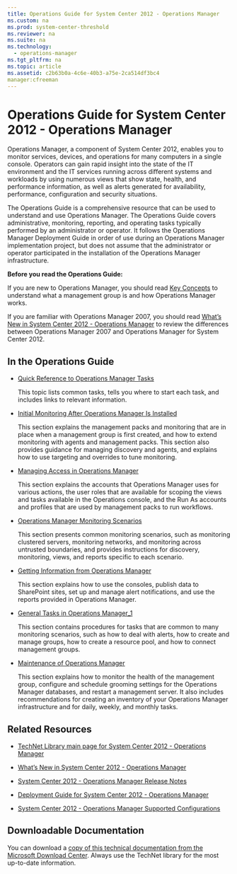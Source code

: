 ```yaml
---
title: Operations Guide for System Center 2012 - Operations Manager
ms.custom: na
ms.prod: system-center-threshold
ms.reviewer: na
ms.suite: na
ms.technology: 
  - operations-manager
ms.tgt_pltfrm: na
ms.topic: article
ms.assetid: c2b63b0a-4c6e-40b3-a75e-2ca514df3bc4
manager:cfreeman
---
```

# Operations Guide for System Center 2012 - Operations Manager
Operations Manager, a component of System Center 2012, enables you to monitor services, devices, and operations for many computers in a single console. Operators can gain rapid insight into the state of the IT environment and the IT services running across different systems and workloads by using numerous views that show state, health, and performance information, as well as alerts generated for availability, performance, configuration and security situations.  
  
The Operations Guide is a comprehensive resource that can be used to understand and use Operations Manager. The Operations Guide covers administrative, monitoring, reporting, and operating tasks typically performed by an administrator or operator. It follows the Operations Manager Deployment Guide in order of use during an Operations Manager implementation project, but does not assume that the administrator or operator participated in the installation of the Operations Manager infrastructure.  
  
**Before you read the Operations Guide:**  
  
If you are new to Operations Manager, you should read [Key Concepts](http://go.microsoft.com/fwlink/p/?LinkID=224022) to understand what a management group is and how Operations Manager works.  
  
If you are familiar with Operations Manager 2007, you should read [What’s New in System Center 2012 \- Operations Manager](http://go.microsoft.com/fwlink/p/?LinkId=223462) to review the differences between Operations Manager 2007 and Operations Manager for System Center 2012.  
  
## In the Operations Guide  
  
-   [Quick Reference to Operations Manager Tasks](../Topic/Quick%20Reference%20to%20Operations%20Manager%20Tasks.md)  
  
    This topic lists common tasks, tells you where to start each task, and includes links to relevant information.  
  
-   [Initial Monitoring After Operations Manager Is Installed](../../om/manage/Initial-Monitoring-After-Operations-Manager-Is-Installed.md)  
  
    This section explains the management packs and monitoring that are in place when a management group is first created, and how to extend monitoring with agents and management packs. This section also provides guidance for managing discovery and agents, and explains how to use targeting and overrides to tune monitoring.  
  
-   [Managing Access in Operations Manager](../../om/manage/Managing-Access-in-Operations-Manager.md)  
  
    This section explains the accounts that Operations Manager uses for various actions, the user roles that are available for scoping the views and tasks available in the Operations console, and the Run As accounts and profiles that are used by management packs to run workflows.  
  
-   [Operations Manager Monitoring Scenarios](../../om/manage/Operations-Manager-Monitoring-Scenarios.md)  
  
    This section presents common monitoring scenarios, such as monitoring clustered servers, monitoring networks, and monitoring across untrusted boundaries, and provides instructions for discovery, monitoring, views, and reports specific to each scenario.  
  
-   [Getting Information from Operations Manager](../../om/manage/Getting-Information-from-Operations-Manager.md)  
  
    This section explains how to use the consoles, publish data to SharePoint sites, set up and manage alert notifications, and use the reports provided in Operations Manager.  
  
-   [General Tasks in Operations Manager_1](../Topic/General%20Tasks%20in%20Operations%20Manager_1.md)  
  
    This section contains procedures for tasks that are common to many monitoring scenarios, such as how to deal with alerts, how to create and manage groups, how to create a resource pool, and how to connect management groups.  
  
-   [Maintenance of Operations Manager](../../om/manage/Maintenance-of-Operations-Manager.md)  
  
    This section explains how to monitor the health of the management group, configure and schedule grooming settings for the Operations Manager databases, and restart a management server. It also includes recommendations for creating an inventory of your Operations Manager infrastructure and for daily, weekly, and monthly tasks.  
  
## Related Resources  
  
-   [TechNet Library main page for System Center 2012 \- Operations Manager](http://go.microsoft.com/fwlink/p/?LinkId=223634)  
  
-   [What’s New in System Center 2012 \- Operations Manager](http://go.microsoft.com/fwlink/p/?LinkId=223462)  
  
-   [System Center 2012 \- Operations Manager Release Notes](http://go.microsoft.com/fwlink/p/?LinkID=221147)  
  
-   [Deployment Guide for System Center 2012 \- Operations Manager](http://go.microsoft.com/fwlink/?LinkID=213291)  
  
-   [System Center 2012 \- Operations Manager Supported Configurations](http://go.microsoft.com/fwlink/p/?LinkId=223642)  
  
## Downloadable Documentation  
You can download a [copy of this technical documentation from the Microsoft Download Center](http://go.microsoft.com/fwlink/?LinkId=246682). Always use the TechNet library for the most up\-to\-date information.  
  
